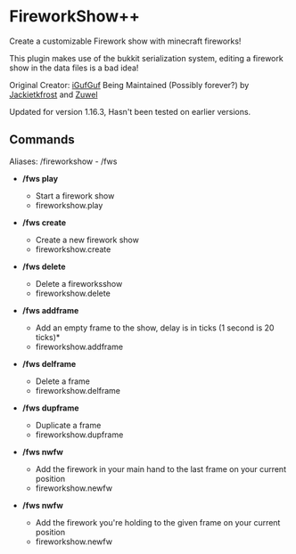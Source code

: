 # FireworkShow++
Create a customizable Firework show with minecraft fireworks!

This plugin makes use of the bukkit serialization system, editing a firework show in the data files is a bad idea!

Original Creator: [iGufGuf](https://mcdev.igufguf.com)
Being Maintained (Possibly forever?) by [Jackietkfrost](https://am-x2.com) and [Zuwel](https://github.com/Zuwel)

Updated for version 1.16.3, Hasn't been tested on earlier versions.

## Commands
Aliases: /fireworkshow - /fws

* **/fws play <showname>**  
  - Start a firework show
  - fireworkshow.play

* **/fws create <showname>**  
  - Create a new firework show
  - fireworkshow.create

* **/fws delete <showname>**  
  - Delete a fireworksshow
  - fireworkshow.delete

* **/fws addframe <showname> <delay>**  
  - Add an empty frame to the show, delay is in ticks (1 second is 20 ticks)*
  - fireworkshow.addframe

* **/fws delframe <showname> <frameid>**  
  - Delete a frame
  - fireworkshow.delframe

* **/fws dupframe <showname> <frameid>**  
  - Duplicate a frame
  - fireworkshow.dupframe

* **/fws nwfw <showname>**  
  - Add the firework in your main hand to the last frame on your current position
  - fireworkshow.newfw
  
* **/fws nwfw <showname> <frameid>**  
  - Add the firework you're holding to the given frame on your current position
  - fireworkshow.newfw
